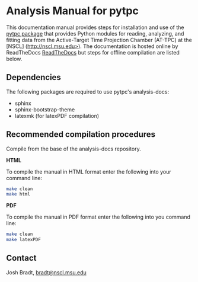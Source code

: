 # Analysis Manual for pytpc

This documentation manual provides steps for installation and use of the [pytpc package](https://github.com/ATTPC/pytpc) that provides Python modules for reading, analyzing, and fitting data from the Active-Target Time Projection Chamber (AT-TPC) at the [NSCL] (http://nscl.msu.edu>). The documentation is hosted online by ReadTheDocs [ReadTheDocs](https://github.com/ATTPC/analysis-docs) but steps for offline compilation are listed below.

## Dependencies

The following packages are required to use pytpc's analysis-docs:

- sphinx
- sphinx-bootstrap-theme
- latexmk (for latexPDF compilation)

## Recommended compilation procedures

Compile from the base of the analysis-docs repository.

**HTML**

To compile the manual in HTML format enter the following into your command line:
```bash
make clean
make html
```
**PDF**

To compile the manual in PDF format enter the following into you command line:
```bash
make clean
make latexPDF
```
## Contact

Josh Bradt, bradt@nscl.msu.edu
